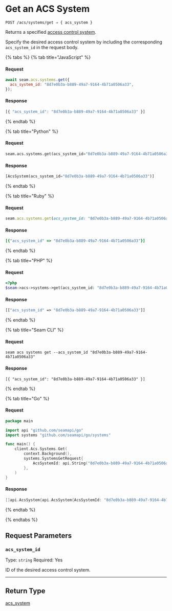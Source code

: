 # Get an ACS System

```
POST /acs/systems/get ⇒ { acs_system }
```

Returns a specified [access control system](https://docs.seam.co/latest/capability-guides/access-systems).

Specify the desired access control system by including the corresponding `acs_system_id` in the request body.

{% tabs %}
{% tab title="JavaScript" %}
#### Request

```javascript
await seam.acs.systems.get({
  acs_system_id: "8d7e0b3a-b889-49a7-9164-4b71a0506a33",
});
```

#### Response

```javascript
[{ "acs_system_id": "8d7e0b3a-b889-49a7-9164-4b71a0506a33" }]
```
{% endtab %}

{% tab title="Python" %}
#### Request

```python
seam.acs.systems.get(acs_system_id="8d7e0b3a-b889-49a7-9164-4b71a0506a33")
```

#### Response

```python
[AcsSystem(acs_system_id="8d7e0b3a-b889-49a7-9164-4b71a0506a33")]
```
{% endtab %}

{% tab title="Ruby" %}
#### Request

```ruby
seam.acs.systems.get(acs_system_id: "8d7e0b3a-b889-49a7-9164-4b71a0506a33")
```

#### Response

```ruby
[{"acs_system_id" => "8d7e0b3a-b889-49a7-9164-4b71a0506a33"}]
```
{% endtab %}

{% tab title="PHP" %}
#### Request

```php
<?php
$seam->acs->systems->get(acs_system_id: "8d7e0b3a-b889-49a7-9164-4b71a0506a33");
```

#### Response

```php
[["acs_system_id" => "8d7e0b3a-b889-49a7-9164-4b71a0506a33"]]
```
{% endtab %}

{% tab title="Seam CLI" %}
#### Request

```seam_cli
seam acs systems get --acs_system_id "8d7e0b3a-b889-49a7-9164-4b71a0506a33"
```

#### Response

```seam_cli
[{ "acs_system_id": "8d7e0b3a-b889-49a7-9164-4b71a0506a33" }]
```
{% endtab %}

{% tab title="Go" %}
#### Request

```go
package main

import api "github.com/seamapi/go"
import systems "github.com/seamapi/go/systems"

func main() {
	client.Acs.Systems.Get(
		context.Background(),
		systems.SystemsGetRequest{
			AcsSystemId: api.String("8d7e0b3a-b889-49a7-9164-4b71a0506a33"),
		},
	)
}
```

#### Response

```go
[]api.AcsSystem{api.AcsSystem{AcsSystemId: "8d7e0b3a-b889-49a7-9164-4b71a0506a33"}}
```
{% endtab %}

{% endtabs %}

## Request Parameters

### `acs_system_id`

Type: `string`
Required: Yes

ID of the desired access control system.

***

## Return Type

[acs\_system](./)
